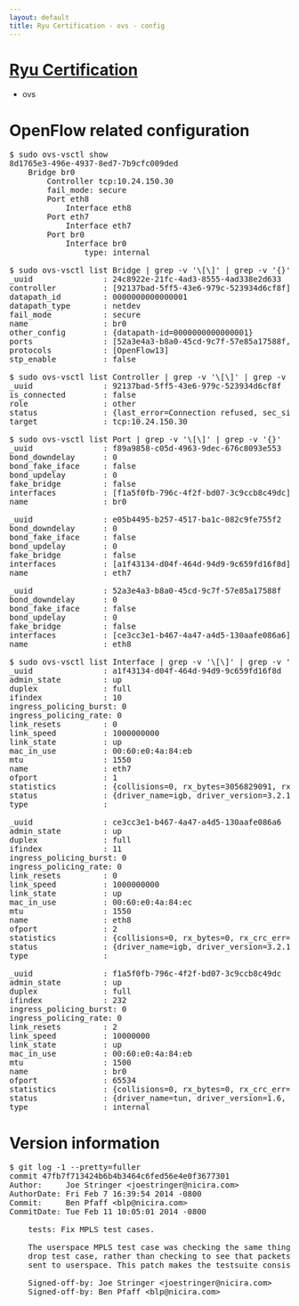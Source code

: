```yaml
---
layout: default
title: Ryu Certification - ovs - config
---
```

# [Ryu Certification](http://osrg.github.io/ryu/certification.html)
* ovs 

# OpenFlow related configuration
<pre>
$ sudo ovs-vsctl show
8d1765e3-496e-4937-8ed7-7b9cfc009ded
    Bridge br0
        Controller tcp:10.24.150.30
        fail_mode: secure
        Port eth8
            Interface eth8
        Port eth7
            Interface eth7
        Port br0
            Interface br0
                type: internal

$ sudo ovs-vsctl list Bridge | grep -v '\[\]' | grep -v '{}'
_uuid               : 24c8922e-21fc-4ad3-8555-4ad338e2d633
controller          : [92137bad-5ff5-43e6-979c-523934d6cf8f]
datapath_id         : 0000000000000001
datapath_type       : netdev
fail_mode           : secure
name                : br0
other_config        : {datapath-id=0000000000000001}
ports               : [52a3e4a3-b8a0-45cd-9c7f-57e85a17588f, e05b4495-b257-4517-ba1c-082c9fe755f2, f89a9858-c05d-4963-9dec-676c8093e553]
protocols           : [OpenFlow13]
stp_enable          : false

$ sudo ovs-vsctl list Controller | grep -v '\[\]' | grep -v '{}'
_uuid               : 92137bad-5ff5-43e6-979c-523934d6cf8f
is_connected        : false
role                : other
status              : {last_error=Connection refused, sec_since_connect=302, sec_since_disconnect=2, state=BACKOFF}
target              : tcp:10.24.150.30

$ sudo ovs-vsctl list Port | grep -v '\[\]' | grep -v '{}'
_uuid               : f89a9858-c05d-4963-9dec-676c8093e553
bond_downdelay      : 0
bond_fake_iface     : false
bond_updelay        : 0
fake_bridge         : false
interfaces          : [f1a5f0fb-796c-4f2f-bd07-3c9ccb8c49dc]
name                : br0

_uuid               : e05b4495-b257-4517-ba1c-082c9fe755f2
bond_downdelay      : 0
bond_fake_iface     : false
bond_updelay        : 0
fake_bridge         : false
interfaces          : [a1f43134-d04f-464d-94d9-9c659fd16f8d]
name                : eth7

_uuid               : 52a3e4a3-b8a0-45cd-9c7f-57e85a17588f
bond_downdelay      : 0
bond_fake_iface     : false
bond_updelay        : 0
fake_bridge         : false
interfaces          : [ce3cc3e1-b467-4a47-a4d5-130aafe086a6]
name                : eth8

$ sudo ovs-vsctl list Interface | grep -v '\[\]' | grep -v '{}'
_uuid               : a1f43134-d04f-464d-94d9-9c659fd16f8d
admin_state         : up
duplex              : full
ifindex             : 10
ingress_policing_burst: 0
ingress_policing_rate: 0
link_resets         : 0
link_speed          : 1000000000
link_state          : up
mac_in_use          : 00:60:e0:4a:84:eb
mtu                 : 1550
name                : eth7
ofport              : 1
statistics          : {collisions=0, rx_bytes=3056829091, rx_crc_err=0, rx_dropped=0, rx_errors=0, rx_frame_err=0, rx_over_err=0, rx_packets=72570059, tx_bytes=0, tx_dropped=0, tx_errors=0, tx_packets=0}
status              : {driver_name=igb, driver_version=3.2.10-k, firmware_version=3.10-0}
type                : 

_uuid               : ce3cc3e1-b467-4a47-a4d5-130aafe086a6
admin_state         : up
duplex              : full
ifindex             : 11
ingress_policing_burst: 0
ingress_policing_rate: 0
link_resets         : 0
link_speed          : 1000000000
link_state          : up
mac_in_use          : 00:60:e0:4a:84:ec
mtu                 : 1550
name                : eth8
ofport              : 2
statistics          : {collisions=0, rx_bytes=0, rx_crc_err=0, rx_dropped=0, rx_errors=0, rx_frame_err=0, rx_over_err=0, rx_packets=0, tx_bytes=1768500, tx_dropped=0, tx_errors=0, tx_packets=18890}
status              : {driver_name=igb, driver_version=3.2.10-k, firmware_version=3.10-0}
type                : 

_uuid               : f1a5f0fb-796c-4f2f-bd07-3c9ccb8c49dc
admin_state         : up
duplex              : full
ifindex             : 232
ingress_policing_burst: 0
ingress_policing_rate: 0
link_resets         : 2
link_speed          : 10000000
link_state          : up
mac_in_use          : 00:60:e0:4a:84:eb
mtu                 : 1500
name                : br0
ofport              : 65534
statistics          : {collisions=0, rx_bytes=0, rx_crc_err=0, rx_dropped=0, rx_errors=0, rx_frame_err=0, rx_over_err=0, rx_packets=0, tx_bytes=0, tx_dropped=0, tx_errors=0, tx_packets=0}
status              : {driver_name=tun, driver_version=1.6, firmware_version=N/A}
type                : internal
</pre>

# Version information
<pre>
$ git log -1 --pretty=fuller
commit 47fb7f713424b6b4b3464c6fed56e4e0f3677301
Author:     Joe Stringer &lt;joestringer@nicira.com&gt;
AuthorDate: Fri Feb 7 16:39:54 2014 -0800
Commit:     Ben Pfaff &lt;blp@nicira.com&gt;
CommitDate: Tue Feb 11 10:05:01 2014 -0800

    tests: Fix MPLS test cases.
    
    The userspace MPLS test case was checking the same things as the
    drop test case, rather than checking to see that packets were being
    sent to userspace. This patch makes the testsuite consistent with itself.
    
    Signed-off-by: Joe Stringer &lt;joestringer@nicira.com&gt;
    Signed-off-by: Ben Pfaff &lt;blp@nicira.com&gt;
</pre>
